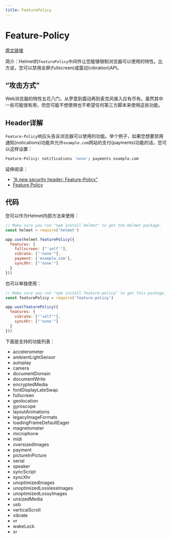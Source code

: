 ```yaml
---
title: FeaturePolicy
---
```


# Feature-Policy

[原文链接](https://helmetjs.github.io/docs/feature-policy/)

简介：Helmet的`featurePolicy`中间件让您能够限制浏览器可以使用的特性。比方说，您可以禁用全屏(fullscreen)或震动(vibration)API。

## “攻击方式”

Web浏览器的特性五花八门，从罗盘到震动再到麦克风接入应有尽有。虽然其中一些可能很有用，但您可能不想使用也不希望任何第三方脚本来使用这些功能。

## Header详解

`Feature-Policy`响应头告诉浏览器可以使用的功能。举个例子，如果您想要禁用通知(notications)功能并允许`example.com`网站的支付(payments)功能的话，您可以这样设置：

```bash
Feature-Policy: notifications 'none'; payments example.com
```

延伸阅读：

- [“A new security header: Feature-Policy”](https://scotthelme.co.uk/a-new-security-header-feature-policy/)
- [Feature Policy](https://developers.google.com/web/updates/2018/06/feature-policy)

## 代码

您可以作为Helmet内部方法来使用：

```js
// Make sure you run "npm install helmet" to get the Helmet package.
const helmet = require('helmet')

app.use(helmet.featurePolicy({
  features: {
    fullscreen: ["'self'"],
    vibrate: ["'none'"],
    payment: ['example.com'],
    syncXhr: ["'none'"]
  }
}))
```

也可以单独使用：

```js
// Make sure you run "npm install feature-policy" to get this package.
const featurePolicy = require('feature-policy')

app.use(featurePolicy({
  features: {
    vibrate: ["'self'"],
    syncXhr: ["'none'"]
  }
}))
```

下面是支持的功能列表：

- accelerometer
- ambientLightSensor
- autoplay
- camera
- documentDomain
- documentWrite
- encryptedMedia
- fontDisplayLateSwap
- fullscreen
- geolocation
- gyroscope
- layoutAnimations
- legacyImageFormats
- loadingFrameDefaultEager
- magnetometer
- microphone
- midi
- oversizedImages
- payment
- pictureInPicture
- serial
- speaker
- syncScript
- syncXhr
- unoptimizedImages
- unoptimizedLosslessImages
- unoptimizedLossyImages
- unsizedMedia
- usb
- verticalScroll
- vibrate
- vr
- wakeLock
- xr


